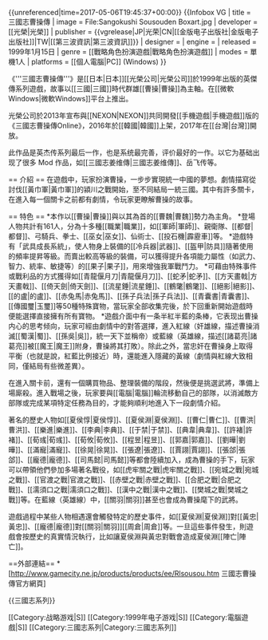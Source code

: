 {{unreferenced|time=2017-05-06T19:45:37+00:00}}
{{Infobox VG
| title = 三國志曹操傳
| image = File:Sangokushi Sousouden Boxart.jpg
| developer = [[光榮|光榮]]
| publisher = {{vgrelease|JP|光荣|CN|[[金版电子出版社|金版电子出版社]]|TW|[[第三波資訊|第三波資訊]]}}
| designer =
| engine =
| released = 1999年1月15日
| genre = [[戰略角色扮演遊戲|戰略角色扮演遊戲]]
| modes = 單機1人
| platforms = [[個人電腦|PC]] (Windows)
}}

《'''三國志曹操傳'''》是[[日本|日本]][[光榮公司|光榮公司]]於1999年出版的英傑傳系列遊戲，故事以[[三國|三國]]時代群雄[[曹操|曹操]]為主軸。在[[微軟Windows|微軟Windows]]平台上推出。

光榮公司於2013年宣布與[[NEXON|NEXON]]共同開發[[手機遊戲|手機遊戲]]版的《三國志曹操傳Online》，2016年於[[韓國|韓國]]上架，2017年在[[台灣|台灣]]開放。

此作品是英杰传系列最后一作，也是系统最完善，评价最好的一作。以它为基础出现了很多 Mod 作品，如[[三國志姜维傳|三國志姜维傳]]、岳飞传等。

== 介紹 ==
在遊戲中，玩家扮演曹操，一步步實現統一中國的夢想。劇情描寫從討伐[[黃巾軍|黃巾軍]]的潁川之戰開始，至不同結局一統三國。其中有許多關卡，在進入每一個關卡之前都有劇情，令玩家更瞭解曹操的故事。

== 特色 ==
*本作以[[曹操|曹操]]與以其為首的[[曹魏|曹魏]]勢力為主角。
*登場人物共計有161人，分為十多種[[職業|職業]]，如[[軍師|軍師]]、親衛隊、[[都督|都督]]、弓騎兵、拳士、[[巫女|巫女]]、仙術士、[[投石機|霹靂車]]等。
*遊戲特有「武具成長系統」，使人物身上裝備的[[冷兵器|武器]]、[[盔甲|防具]]隨著使用的頻率提昇等級。而賣出較高等級的裝備，可以獲得提升各項能力屬性（如武力、智力、統率、敏捷等）的[[果子|果子]]，用來增強我軍戰鬥力。
*可藉由特殊事件或戰利品的方式獲得如[[青龍偃月刀|青龍偃月刀]]、[[蛇矛|蛇矛]]、[[方天畫戟|方天畫戟]]、[[倚天劍|倚天劍]]、[[流星錘|流星錘]]、[[鶴氅|鶴氅]]、[[絕影|絕影]]、[[的盧|的盧]]、[[赤兔馬|赤兔馬]]、[[孫子兵法|孫子兵法]]、[[青囊書|青囊書]]、[[傳國璽|玉璽]]等50種特殊寶物，當玩家全部收集完後，於下回重新開始遊戲時便能選擇直接擁有所有寶物。
*遊戲介面中有一条半紅半藍的条棒，它表现出曹操内心的思考倾向，玩家可經由劇情中的對答選擇，進入紅線（奸雄線，描述曹操消滅[[蜀漢|蜀]]、[[孫吳|吳]]，統一天下並稱帝）或藍線（英雄線，描述[[諸葛亮|諸葛亮]]被[[魔王|魔王]]附身，曹操將其打敗）。除此之外，當忠奸在曹操身上取得平衡（也就是說，紅藍比例接近）時，還能進入隱藏的黃線（劇情與紅線大致相同，僅結局有些微差異）。

在進入關卡前，還有一個購買物品、整理裝備的階段，然後便是挑選武將，準備上場廝殺。進入戰場之後，玩家要與[[電腦|電腦]]輪流移動自己的部隊，以消滅敵方部隊或完成某項特定任務為目的，才能夠順利地進入下一段劇情介紹。

著名的歷史人物如[[夏侯惇|夏侯惇]]、[[夏侯淵|夏侯淵]]、[[曹仁|曹仁]]、[[曹洪|曹洪]]、[[樂進|樂進]]、[[李典|李典]]、[[于禁|于禁]]、[[典韋|典韋]]、[[許褚|許褚]]、[[荀彧|荀彧]]、[[荀攸|荀攸]]、[[程昱|程昱]]、[[郭嘉|郭嘉]]、[[劉曄|劉曄]]、[[滿寵|滿寵]]、[[徐晃|徐晃]]、[[張遼|張遼]]、[[賈詡|賈詡]]、[[張郃|張郃]]、[[龐德|龐德]]、[[司馬懿|司馬懿]]等都會陸續加入，成為曹操的手下，玩家可以帶領他們參加多場著名戰役，如[[虎牢關之戰|虎牢關之戰]]、[[宛城之戰|宛城之戰]]、[[官渡之戰|官渡之戰]]、[[赤壁之戰|赤壁之戰]]、[[合肥之戰|合肥之戰]]、[[濡須口之戰|濡須口之戰]]、[[漢中之戰|漢中之戰]]、[[樊城之戰|樊城之戰]]等。在藍線（英雄線）中，[[關羽|關羽]]甚至也會成為曹操麾下的武將。

遊戲過程中某些人物相遇還會觸發特定的歷史事件，如[[夏侯淵|夏侯淵]]對[[黃忠|黃忠]]、[[龐德|龐德]]對[[關羽|關羽]][[周倉|周倉]]等。一旦這些事件發生，則遊戲會按歷史的真實情況執行，比如讓夏侯淵與黃忠對戰會造成夏侯淵[[陣亡|陣亡]]。

==外部連結==
*[http://www.gamecity.ne.jp/products/products/ee/Rlsousou.htm 三國志曹操傳官方網頁]

{{三國志系列}}

[[Category:战略游戏|S]]
[[Category:1999年电子游戏|S]]
[[Category:電腦遊戲|S]]
[[Category:三國志系列|Category:三國志系列]]